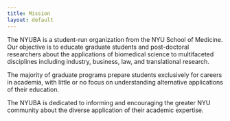 ```yaml
---
title: Mission
layout: default
---
```


The NYUBA is a student-run organization from the NYU School of Medicine. Our objective is to educate graduate students and post-doctoral researchers about the applications of biomedical science to multifaceted disciplines including industry, business, law, and translational research.

The majority of graduate programs prepare students exclusively for careers in academia, with little or no focus on understanding alternative applications of their education.

The NYUBA is dedicated to informing and encouraging the greater NYU community about the diverse application of their academic expertise.
